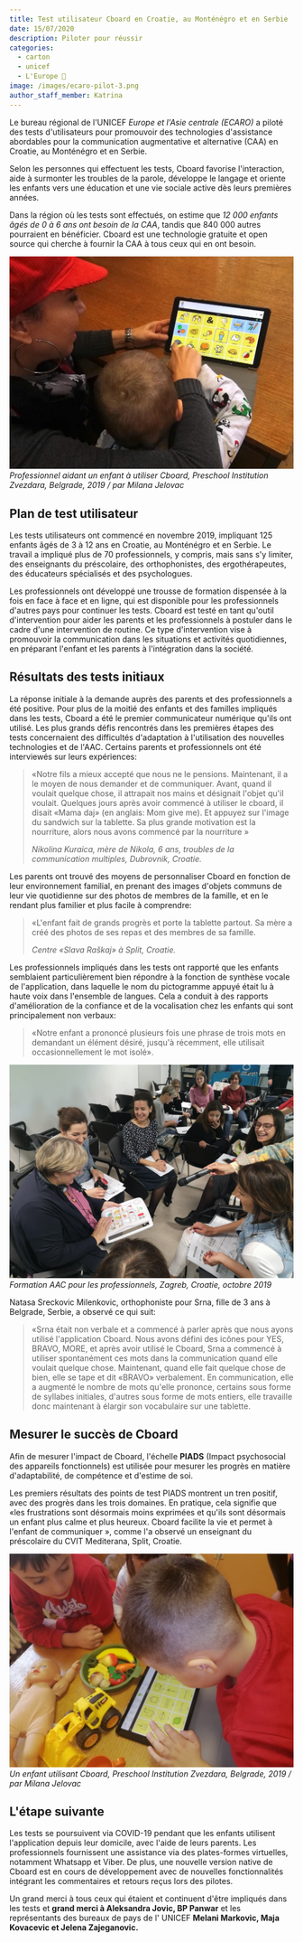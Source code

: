 ```yaml
---
title: Test utilisateur Cboard en Croatie, au Monténégro et en Serbie
date: 15/07/2020
description: Piloter pour réussir
categories:
  - carton
  - unicef
  - L'Europe 
image: /images/ecaro-pilot-3.png
author_staff_member: Katrina
---
```

Le bureau régional de l'UNICEF *Europe et l'Asie centrale (ECARO)* a piloté des tests d'utilisateurs pour promouvoir des technologies d'assistance abordables pour la communication augmentative et alternative (CAA) en Croatie, au Monténégro et en Serbie.

Selon les personnes qui effectuent les tests, Cboard favorise l'interaction, aide à surmonter les troubles de la parole, développe le langage et oriente les enfants vers une éducation et une vie sociale active dès leurs premières années.

Dans la région où les tests sont effectués, on estime que *12 000 enfants âgés de 0 à 6 ans ont besoin de la CAA*, tandis que 840 000 autres pourraient en bénéficier. Cboard est une technologie gratuite et open source qui cherche à fournir la CAA à tous ceux qui en ont besoin.

![Pilote Unicef ECARO](/images/ecaro-pilot-1.jpg) *Professionnel aidant un enfant à utiliser Cboard, Preschool Institution Zvezdara, Belgrade, 2019 / par Milana Jelovac*

## Plan de test utilisateur
Les tests utilisateurs ont commencé en novembre 2019, impliquant 125 enfants âgés de 3 à 12 ans en Croatie, au Monténégro et en Serbie. Le travail a impliqué plus de 70 professionnels, y compris, mais sans s'y limiter, des enseignants du préscolaire, des orthophonistes, des ergothérapeutes, des éducateurs spécialisés et des psychologues.

Les professionnels ont développé une trousse de formation dispensée à la fois en face à face et en ligne, qui est disponible pour les professionnels d'autres pays pour continuer les tests. Cboard est testé en tant qu'outil d'intervention pour aider les parents et les professionnels à postuler dans le cadre d'une intervention de routine. Ce type d'intervention vise à promouvoir la communication dans les situations et activités quotidiennes, en préparant l'enfant et les parents à l'intégration dans la société.

## Résultats des tests initiaux
La réponse initiale à la demande auprès des parents et des professionnels a été positive. Pour plus de la moitié des enfants et des familles impliqués dans les tests, Cboard a été le premier communicateur numérique qu'ils ont utilisé. Les plus grands défis rencontrés dans les premières étapes des tests concernaient des difficultés d'adaptation à l'utilisation des nouvelles technologies et de l'AAC. Certains parents et professionnels ont été interviewés sur leurs expériences:

> «Notre fils a mieux accepté que nous ne le pensions. Maintenant, il a le moyen de nous demander et de communiquer. Avant, quand il voulait quelque chose, il attrapait nos mains et désignait l'objet qu'il voulait. Quelques jours après avoir commencé à utiliser le cboard, il disait «Mama daj» (en anglais: Mom give me). Et appuyez sur l'image du sandwich sur la tablette. Sa plus grande motivation est la nourriture, alors nous avons commencé par la nourriture »
> 
> *Nikolina Kuraica, mère de Nikola, 6 ans, troubles de la communication multiples, Dubrovnik, Croatie.*


Les parents ont trouvé des moyens de personnaliser Cboard en fonction de leur environnement familial, en prenant des images d'objets communs de leur vie quotidienne sur des photos de membres de la famille, et en le rendant plus familier et plus facile à comprendre:

> «L'enfant fait de grands progrès et porte la tablette partout. Sa mère a créé des photos de ses repas et des membres de sa famille.
> 
> *Centre «Slava Raškaj» à Split, Croatie.*

Les professionnels impliqués dans les tests ont rapporté que les enfants semblaient particulièrement bien répondre à la fonction de synthèse vocale de l'application, dans laquelle le nom du pictogramme appuyé était lu à haute voix dans l'ensemble de langues. Cela a conduit à des rapports d'amélioration de la confiance et de la vocalisation chez les enfants qui sont principalement non verbaux:

> «Notre enfant a prononcé plusieurs fois une phrase de trois mots en demandant un élément désiré, jusqu'à récemment, elle utilisait occasionnellement le mot isolé».

![Pilote Unicef ECARO](/images/ecaro-pilot-2.png) *Formation AAC pour les professionnels, Zagreb, Croatie, octobre 2019*

Natasa Sreckovic Milenkovic, orthophoniste pour Srna, fille de 3 ans à Belgrade, Serbie, a observé ce qui suit:

> «Srna était non verbale et a commencé à parler après que nous ayons utilisé l'application Cboard. Nous avons défini des icônes pour YES, BRAVO, MORE, et après avoir utilisé le Cboard, Srna a commencé à utiliser spontanément ces mots dans la communication quand elle voulait quelque chose. Maintenant, quand elle fait quelque chose de bien, elle se tape et dit «BRAVO» verbalement. En communication, elle a augmenté le nombre de mots qu'elle prononce, certains sous forme de syllabes initiales, d'autres sous forme de mots entiers, elle travaille donc maintenant à élargir son vocabulaire sur une tablette.

## Mesurer le succès de Cboard
Afin de mesurer l'impact de Cboard, l'échelle **PIADS** (Impact psychosocial des appareils fonctionnels) est utilisée pour mesurer les progrès en matière d'adaptabilité, de compétence et d'estime de soi.

Les premiers résultats des points de test PIADS montrent un tren positif, avec des progrès dans les trois domaines. En pratique, cela signifie que «les frustrations sont désormais moins exprimées et qu'ils sont désormais un enfant plus calme et plus heureux. Cboard facilite la vie et permet à l'enfant de communiquer », comme l'a observé un enseignant du préscolaire du CVIT Mediterana, Split, Croatie.

![Pilote Unicef ECARO](/images/ecaro-pilot-3.png) *Un enfant utilisant Cboard, Preschool Institution Zvezdara, Belgrade, 2019 / par Milana Jelovac*

## L'étape suivante
Les tests se poursuivent via COVID-19 pendant que les enfants utilisent l'application depuis leur domicile, avec l'aide de leurs parents. Les professionnels fournissent une assistance via des plates-formes virtuelles, notamment Whatsapp et Viber. De plus, une nouvelle version native de Cboard est en cours de développement avec de nouvelles fonctionnalités intégrant les commentaires et retours reçus lors des pilotes.

Un grand merci à tous ceux qui étaient et continuent d'être impliqués dans les tests et **grand merci à Aleksandra Jovic, BP Panwar** et les représentants des bureaux de pays de l' UNICEF **Melani Markovic, Maja Kovacevic et Jelena Zajeganovic.**